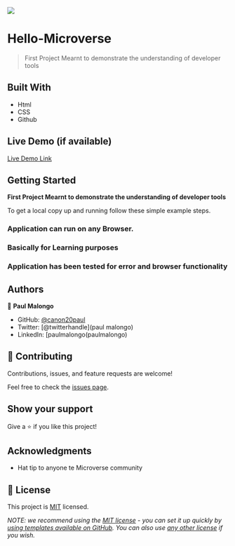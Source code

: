 
![](https://img.shields.io/badge/Microverse-blueviolet)

# Hello-Microverse

> First Project Mearnt to demonstrate the understanding of developer tools
## Built With

- Html
- CSS
- Github

## Live Demo (if available)

[Live Demo Link]()


## Getting Started

**First Project Mearnt to demonstrate the understanding of developer tools**


To get a local copy up and running follow these simple example steps.

### Application can run on any Browser.

### Basically for Learning purposes

### Application has been tested for error and browser functionality





## Authors

👤 **Paul Malongo**

- GitHub: [@canon20paul](https://github.com/canon20paul/)
- Twitter: [@twitterhandle](paul malongo)
- LinkedIn: [paulmalongo(paulmalongo)

## 🤝 Contributing

Contributions, issues, and feature requests are welcome!

Feel free to check the [issues page](../../issues/).

## Show your support

Give a ⭐️ if you like this project!

## Acknowledgments

- Hat tip to anyone te Microverse community

## 📝 License

This project is [MIT](./LICENSE) licensed.

_NOTE: we recommend using the [MIT license](https://choosealicense.com/licenses/mit/) - you can set it up quickly by [using templates available on GitHub](https://docs.github.com/en/communities/setting-up-your-project-for-healthy-contributions/adding-a-license-to-a-repository). You can also use [any other license](https://choosealicense.com/licenses/) if you wish._